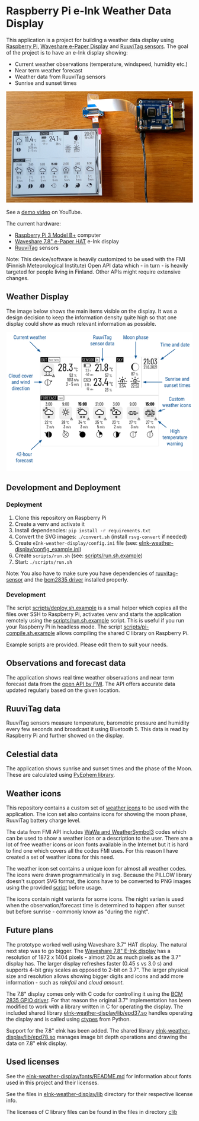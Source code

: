 # Raspberry Pi e-Ink Weather Data Display

This application is a project for building a weather data display using [Raspberry Pi](https://www.raspberrypi.org/products/), [Waveshare e-Paper Display](https://www.waveshare.com/product/raspberry-pi/displays/e-paper.htm) and [RuuviTag sensors](https://ruuvi.com/ruuvitag-specs/). The goal of the project is to have an e-Ink display showing:

- Current weather observations (temperature, windspeed, humidity etc.)
- Near term weather forecast
- Weather data from RuuviTag sensors
- Sunrise and sunset times

![prototype](images/eInk-weather-display-7.8-Raspi.jpg)

See a [demo video](https://www.youtube.com/watch?v=s2YX_JOI1VU) on YouTube.

The current hardware:

- [Raspberry Pi 3 Model B+](https://www.raspberrypi.org/products/raspberry-pi-3-model-b-plus/) computer
- [Waveshare 7.8" e-Paper HAT](https://www.waveshare.com/product/raspberry-pi/displays/e-paper/7.8inch-e-paper-hat.htm) e-Ink display
- [RuuviTag](https://ruuvi.com/ruuvitag-specs/) sensors

Note: This device/software is heavily customized to be used with the FMI (Finnish Meteorological Institute) Open API data which - in turn - is heavily targeted for people living in Finland. Other APIs might require extensive changes.

## Weather Display

The image below shows the main items visible on the display. It was a design decision to keep the information density quite high so that one display could show as much relevant information as possible.

![infograph](images/infograph.png)

## Development and Deployment

### Deployment

1. Clone this repository on Raspberry Pi
1. Create a venv and activate it
1. Install dependencies: `pip install -r requirements.txt`
1. Convert the SVG images: `./convert.sh` (install `rsvg-convert` if needed)
1. Create `eInk-weather-display/config.ini` file (see: [eInk-weather-display/config_example.ini](eInk-weather-display/config_example.ini))
1. Create `scripts/run.sh` (see: [scripts/run.sh.example](scripts/run.sh.example))
1. Start: `./scripts/run.sh`

Note: You also have to make sure you have dependencies of [ruuvitag-sensor](https://github.com/ttu/ruuvitag-sensor) and the [bcm2835 driver](http://www.airspayce.com/mikem/bcm2835) installed properly.

### Development

The script [scripts/deploy.sh.example](scripts/deploy.sh.example) is a small helper which copies all the files over SSH to Raspberry Pi, activates venv and starts the application remotely using the [scripts/run.sh.example](scripts/run.sh.example) script. This is useful if you run your Raspberry Pi in headless mode. The script [scripts/pi-compile.sh.example](scripts/pi-compile.sh.example) allows compiling the shared C library on Raspberry Pi.

Example scripts are provided. Please edit them to suit your needs.

## Observations and forecast data

The application shows real time weather observations and near term forecast data from the [open API by FMI](https://en.ilmatieteenlaitos.fi/open-data). The API offers accurate data updated regularly based on the given location.

## RuuviTag data

RuuviTag sensors measure temperature, barometric pressure and humidity every few seconds and broadcast it using Bluetooth 5. This data is read by Raspberry Pi and further showed on the display.

## Celestial data

The application shows sunrise and sunset times and the phase of the Moon. These are calculated using [PyEphem library](https://rhodesmill.org/pyephem/).

## Weather icons

This repository contains a custom set of [weather icons](svg_icons/README.md) to be used with the application. The icon set also contains icons for showing the moon phase, RuuviTag battery charge level.

The data from FMI API includes [WaWa and WeatherSymbol3](weather_icon_codes.md) codes which can be used to show a weather icon or a description to the user. There are a lot of free weather icons or icon fonts available in the Internet but it is hard to find one which covers all the codes FMI uses. For this reason I have created a set of weather icons for this need.

The weather icon set contains a unique icon for almost all weather codes. The icons were drawn programmatically in svg. Because the PILLOW library doesn't support SVG format, the icons have to be converted to PNG images using the provided [script](scripts/convert.sh) before usage.

The icons contain night variants for some icons. The night varian is used when the observation/forecast time is determined to happen after sunset but before sunrise - commonly know as "during the night".

## Future plans

The prototype worked well using Waveshare 3.7" HAT display. The natural next step was to go bigger. The [Waveshare 7.8" E-Ink display](https://www.waveshare.com/product/raspberry-pi/displays/e-paper/7.8inch-e-paper-hat.htm) has a resolution of 1872 x 1404 pixels - almost 20x as much pixels as the 3.7" display has. The larger display refreshes faster (0.45 s vs 3.0 s) and supports 4-bit gray scales as opposed to 2-bit on 3.7". The larger physical size and resolution allows showing bigger digits and icons and add more information - such as _rainfall_ and _cloud amount_.

The 7.8" display comes only with C code for controlling it using the [BCM 2835 GPIO driver](https://www.airspayce.com/mikem/bcm2835/). For that reason the original 3.7" implementation has been modified to work with a library written in C for operating the display. The included shared library [eInk-weather-display/lib/epd37.so](eInk-weather-display/lib/epd37.so) handles operating the display and is called using [ctypes](https://docs.python.org/3/library/ctypes.html) from Python.

Support for the 7.8" eInk has been added. The shared library [eInk-weather-display/lib/epd78.so](eInk-weather-display/lib/epd78.so) manages image bit depth operations and drawing the data on 7.8" eInk display.

## Used licenses

See the [eInk-weather-display/fonts/README.md](eInk-weather-display/fonts/README.md) for information about fonts used in this project and their licenses.

See the files in [eInk-weather-display/lib](eInk-weather-display/lib) directory for their respective license info.

The licenses of C library files can be found in the files in directory [clib](clib)
